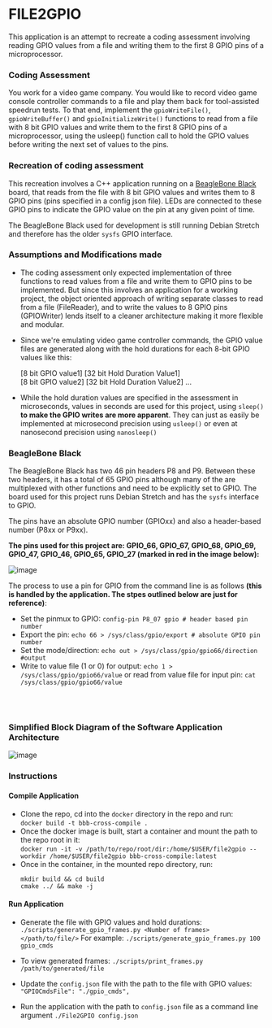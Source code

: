 # FILE2GPIO

This application is an attempt to recreate a coding assessment involving reading GPIO values from a file and writing them to the first 8 GPIO pins of a microprocessor.

### Coding Assessment
You work for a video game company. You would like to record video game console controller commands to a file and play them back for tool-assisted speedrun tests. To that end, implement the `gpioWriteFile()`, `gpioWriteBuffer()` and `gpioInitializeWrite()` functions
to read from a file with 8 bit GPIO values and write them to the first 8 GPIO pins of a microprocessor, using the usleep() function call to hold the GPIO values before writing the next set of values to the pins.


### Recreation of coding assessment
This recreation involves a C++ application running on a [BeagleBone Black]([url](https://www.beagleboard.org/boards/beaglebone-black)) board, that reads from the file with 8 bit GPIO values and writes them to 8 GPIO pins (pins specified in a config json file). LEDs are connected to these GPIO pins to indicate the GPIO value on the pin at any given point of time.

The BeagleBone Black used for development is still running Debian Stretch and therefore has the older `sysfs` GPIO interface.

### Assumptions and Modifications made

- The coding assessment only expected implementation of three functions to read values from a file and write them to GPIO pins to be implemented. But since this involves an application for a working project, the object oriented approach of writing separate classes to read from a file (FileReader), and to write the values to 8 GPIO pins (GPIOWriter) lends itself to a cleaner architecture making it more flexible and modular.  

- Since we're emulating video game controller commands, the GPIO value files are generated along with the hold durations for each 8-bit GPIO values like this:

  [8 bit GPIO value1] [32 bit Hold Duration Value1]  
  [8 bit GPIO value2] [32 bit Hold Duration Value2]
  ...

- While the hold duration values are specified in the assessment in microseconds, values in seconds are used for this project, using `sleep()`  **to make the GPIO writes are more apparent**. They can just as easily be implemented at microsecond precision using `usleep()` or even at nanosecond precision using `nanosleep()`
 

### BeagleBone Black
The BeagleBone Black has two 46 pin headers P8 and P9. Between these two headers, it has a total of 65 GPIO pins although many of the are multiplexed with other functions and need to be explicitly set to GPIO. The board used for this project runs
Debian Stretch and has the `sysfs` interface to GPIO.  

The pins have an absolute GPIO number (GPIOxx) and also a header-based number (P8xx or P9xx).  

**The pins used for this project are: GPIO_66, GPIO_67, GPIO_68, GPIO_69, GPIO_47, GPIO_46, GPIO_65, GPIO_27 (marked in red in the image below):**


![image](https://github.com/user-attachments/assets/75cb21f7-ecd7-46cb-b90f-9695121467db)




The process to use a pin for GPIO from the command line is as follows **(this is handled by the application. The stpes outlined below are just for reference)**:
- Set the pinmux to GPIO: `config-pin P8_07 gpio # header based pin number`
- Export the pin: `echo 66 > /sys/class/gpio/export # absolute GPIO pin number`
- Set the mode/direction: `echo out > /sys/class/gpio/gpio66/direction #output`
- Write to value file (1 or 0) for output: `echo 1 > /sys/class/gpio/gpio66/value` or read from value file for input pin: `cat /sys/class/gpio/gpio66/value`
<br>
<br>


    
### Simplified Block Diagram of the Software Application Architecture

 ![image](https://github.com/user-attachments/assets/76134db4-9377-4dcd-8506-a27d15488711)  




### Instructions

#### Compile Application

- Clone the repo, cd into the `docker` directory in the repo and run:  
    `docker build -t bbb-cross-compile .`
- Once the docker image is built, start a container and mount the path to the repo root in it:  
  `docker run -it -v /path/to/repo/root/dir:/home/$USER/file2gpio --workdir /home/$USER/file2gpio bbb-cross-compile:latest`
- Once in the container, in the mounted repo directory, run:
  ```
  mkdir build && cd build
  cmake ../ && make -j
  ```
  
#### Run Application

- Generate the file with GPIO values and hold durations:
   `./scripts/generate_gpio_frames.py <Number of frames> </path/to/file/>`
  For example: `./scripts/generate_gpio_frames.py 100 gpio_cmds`

- To view generated frames:
  `./scripts/print_frames.py /path/to/generated/file`

- Update the `config.json` file with the path to the file with GPIO values:
   `"GPIOCmdsFile": "./gpio_cmds",`

- Run the application with the path to `config.json` file as a command line argument
  `./File2GPIO config.json` 



